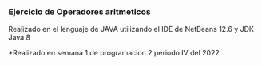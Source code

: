 ### Ejercicio de Operadores aritmeticos

Realizado en el lenguaje de JAVA utilizando el IDE de NetBeans 12.6 y JDK Java 8

*Realizado en semana 1 de programacion 2 periodo IV del 2022